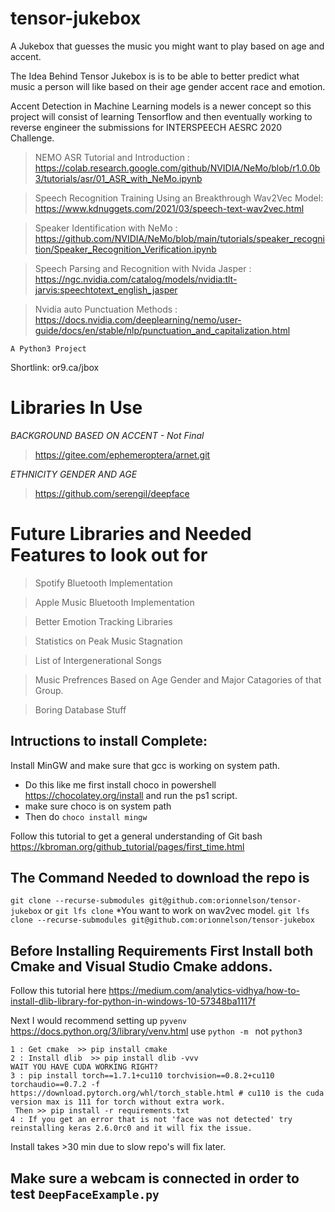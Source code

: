 # tensor-jukebox
A Jukebox that guesses the music you might want to play based on age and accent. 

The Idea Behind Tensor Jukebox is is to be able to better predict what music a person will like based on their age gender accent race and emotion.

Accent Detection in Machine Learning models is a newer concept so this project will consist of learning Tensorflow and then eventually working to reverse engineer the submissions for INTERSPEECH AESRC 2020 Challenge.

> NEMO ASR Tutorial and Introduction : https://colab.research.google.com/github/NVIDIA/NeMo/blob/r1.0.0b3/tutorials/asr/01_ASR_with_NeMo.ipynb

> Speech Recognition Training Using an Breakthrough Wav2Vec Model: https://www.kdnuggets.com/2021/03/speech-text-wav2vec.html

> Speaker Identification with NeMo : https://github.com/NVIDIA/NeMo/blob/main/tutorials/speaker_recognition/Speaker_Recognition_Verification.ipynb

> Speech Parsing and Recognition with Nvida Jasper : https://ngc.nvidia.com/catalog/models/nvidia:tlt-jarvis:speechtotext_english_jasper

> Nvidia auto Punctuation Methods : https://docs.nvidia.com/deeplearning/nemo/user-guide/docs/en/stable/nlp/punctuation_and_capitalization.html

```A Python3 Project ```

Shortlink: or9.ca/jbox

# Libraries In Use
 *BACKGROUND BASED ON ACCENT - Not Final*
> https://gitee.com/ephemeroptera/arnet.git
 
 *ETHNICITY GENDER AND AGE*
 
> https://github.com/serengil/deepface

# Future Libraries and Needed Features to look out for

> Spotify Bluetooth Implementation

> Apple Music Bluetooth Implementation

> Better Emotion Tracking Libraries

> Statistics on Peak Music Stagnation

> List of Intergenerational Songs

> Music Prefrences Based on Age Gender and Major Catagories of that Group.

> Boring Database Stuff


## Intructions to install Complete:

Install MinGW and make sure that gcc is working on system path.

- Do this like me first install choco in powershell https://chocolatey.org/install and run the ps1 script.
- make sure choco is on system path
- Then do  ```choco install mingw``` 

Follow this tutorial to get a general understanding of Git bash https://kbroman.org/github_tutorial/pages/first_time.html

## The Command Needed to download the repo is

```git clone --recurse-submodules git@github.com:orionnelson/tensor-jukebox```
or
```git lfs clone``` *You want to work on wav2vec model.
```git lfs clone --recurse-submodules git@github.com:orionnelson/tensor-jukebox```

## Before Installing Requirements First Install both Cmake and Visual Studio Cmake addons.

Follow this tutorial here https://medium.com/analytics-vidhya/how-to-install-dlib-library-for-python-in-windows-10-57348ba1117f

Next I would recommend setting up ```pyvenv``` https://docs.python.org/3/library/venv.html use ```python -m ``` not ```python3```
```
1 : Get cmake  >> pip install cmake
2 : Install dlib  >> pip install dlib -vvv
WAIT YOU HAVE CUDA WORKING RIGHT?
3 : pip install torch==1.7.1+cu110 torchvision==0.8.2+cu110 torchaudio==0.7.2 -f https://download.pytorch.org/whl/torch_stable.html # cu110 is the cuda version max is 111 for torch without extra work.
 Then >> pip install -r requirements.txt
4 : If you get an error that is not 'face was not detected' try reinstalling keras 2.6.0rc0 and it will fix the issue.
```
Install takes >30 min due to slow repo's will fix later.

## Make sure a webcam is connected in order to test ```DeepFaceExample.py```

